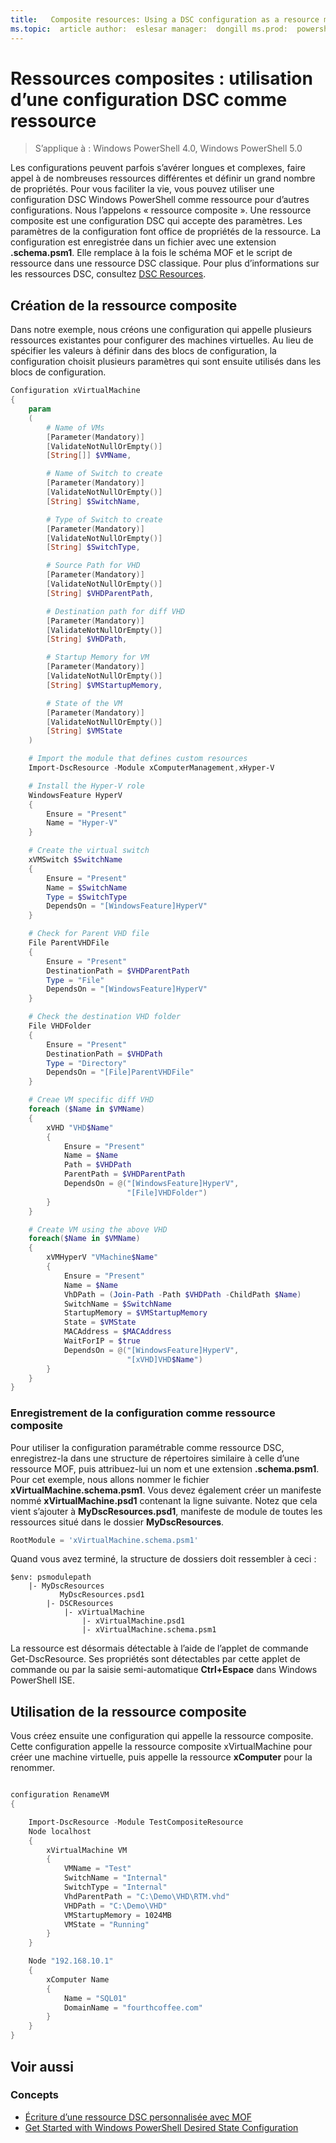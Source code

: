 ```yaml
---
title:   Composite resources: Using a DSC configuration as a resource ms.date:  2016-05-16 keywords:  powershell,DSC description:  
ms.topic:  article author:  eslesar manager:  dongill ms.prod:  powershell
---
```


# <a name="composite-resources-using-a-dsc-configuration-as-a-resource"></a>Ressources composites : utilisation d’une configuration DSC comme ressource

> S’applique à : Windows PowerShell 4.0, Windows PowerShell 5.0

Les configurations peuvent parfois s’avérer longues et complexes, faire appel à de nombreuses ressources différentes et définir un grand nombre de propriétés. Pour vous faciliter la vie, vous pouvez utiliser une configuration DSC Windows PowerShell comme ressource pour d’autres configurations. Nous l’appelons « ressource composite ». Une ressource composite est une configuration DSC qui accepte des paramètres. Les paramètres de la configuration font office de propriétés de la ressource. La configuration est enregistrée dans un fichier avec une extension **.schema.psm1**. Elle remplace à la fois le schéma MOF et le script de ressource dans une ressource DSC classique. Pour plus d’informations sur les ressources DSC, consultez [DSC Resources](resources.md).

## <a name="creating-the-composite-resource"></a>Création de la ressource composite

Dans notre exemple, nous créons une configuration qui appelle plusieurs ressources existantes pour configurer des machines virtuelles. Au lieu de spécifier les valeurs à définir dans des blocs de configuration, la configuration choisit plusieurs paramètres qui sont ensuite utilisés dans les blocs de configuration.

```powershell
Configuration xVirtualMachine
{
    param
    (
        # Name of VMs
        [Parameter(Mandatory)]
        [ValidateNotNullOrEmpty()]
        [String[]] $VMName,

        # Name of Switch to create
        [Parameter(Mandatory)]
        [ValidateNotNullOrEmpty()]
        [String] $SwitchName,

        # Type of Switch to create
        [Parameter(Mandatory)]
        [ValidateNotNullOrEmpty()]
        [String] $SwitchType,

        # Source Path for VHD
        [Parameter(Mandatory)]
        [ValidateNotNullOrEmpty()]
        [String] $VHDParentPath,

        # Destination path for diff VHD
        [Parameter(Mandatory)]
        [ValidateNotNullOrEmpty()]
        [String] $VHDPath,

        # Startup Memory for VM
        [Parameter(Mandatory)]
        [ValidateNotNullOrEmpty()]
        [String] $VMStartupMemory,

        # State of the VM
        [Parameter(Mandatory)]
        [ValidateNotNullOrEmpty()]
        [String] $VMState
    )

    # Import the module that defines custom resources
    Import-DscResource -Module xComputerManagement,xHyper-V

    # Install the Hyper-V role
    WindowsFeature HyperV
    {
        Ensure = "Present"
        Name = "Hyper-V"
    }

    # Create the virtual switch
    xVMSwitch $SwitchName
    {
        Ensure = "Present"
        Name = $SwitchName
        Type = $SwitchType
        DependsOn = "[WindowsFeature]HyperV"
    }

    # Check for Parent VHD file
    File ParentVHDFile
    {
        Ensure = "Present"
        DestinationPath = $VHDParentPath
        Type = "File"
        DependsOn = "[WindowsFeature]HyperV"
    }

    # Check the destination VHD folder
    File VHDFolder
    {
        Ensure = "Present"
        DestinationPath = $VHDPath
        Type = "Directory"
        DependsOn = "[File]ParentVHDFile"
    }

    # Creae VM specific diff VHD
    foreach ($Name in $VMName)
    {
        xVHD "VHD$Name"
        {
            Ensure = "Present"
            Name = $Name
            Path = $VHDPath
            ParentPath = $VHDParentPath
            DependsOn = @("[WindowsFeature]HyperV",
                          "[File]VHDFolder")
        }
    }

    # Create VM using the above VHD
    foreach($Name in $VMName)
    {
        xVMHyperV "VMachine$Name"
        {
            Ensure = "Present"
            Name = $Name
            VhDPath = (Join-Path -Path $VHDPath -ChildPath $Name)
            SwitchName = $SwitchName
            StartupMemory = $VMStartupMemory
            State = $VMState
            MACAddress = $MACAddress
            WaitForIP = $true
            DependsOn = @("[WindowsFeature]HyperV",
                          "[xVHD]VHD$Name")
        }
    }
}
```

### <a name="saving-the-configuration-as-a-composite-resource"></a>Enregistrement de la configuration comme ressource composite

Pour utiliser la configuration paramétrable comme ressource DSC, enregistrez-la dans une structure de répertoires similaire à celle d’une ressource MOF, puis attribuez-lui un nom et une extension **.schema.psm1**. Pour cet exemple, nous allons nommer le fichier **xVirtualMachine.schema.psm1**. Vous devez également créer un manifeste nommé **xVirtualMachine.psd1** contenant la ligne suivante. Notez que cela vient s’ajouter à **MyDscResources.psd1**, manifeste de module de toutes les ressources situé dans le dossier **MyDscResources**.

```powershell
RootModule = 'xVirtualMachine.schema.psm1'
```

Quand vous avez terminé, la structure de dossiers doit ressembler à ceci :

```
$env: psmodulepath
    |- MyDscResources
           MyDscResources.psd1
        |- DSCResources
            |- xVirtualMachine
                |- xVirtualMachine.psd1
                |- xVirtualMachine.schema.psm1
```

La ressource est désormais détectable à l’aide de l’applet de commande Get-DscResource. Ses propriétés sont détectables par cette applet de commande ou par la saisie semi-automatique **Ctrl+Espace** dans Windows PowerShell ISE.

## <a name="using-the-composite-resource"></a>Utilisation de la ressource composite

Vous créez ensuite une configuration qui appelle la ressource composite. Cette configuration appelle la ressource composite xVirtualMachine pour créer une machine virtuelle, puis appelle la ressource **xComputer** pour la renommer.

```powershell

configuration RenameVM
{

    Import-DscResource -Module TestCompositeResource
    Node localhost
    {
        xVirtualMachine VM
        {
            VMName = "Test"
            SwitchName = "Internal"
            SwitchType = "Internal"
            VhdParentPath = "C:\Demo\VHD\RTM.vhd"
            VHDPath = "C:\Demo\VHD"
            VMStartupMemory = 1024MB
            VMState = "Running"
        }
    }

    Node "192.168.10.1"
    {
        xComputer Name
        {
            Name = "SQL01"
            DomainName = "fourthcoffee.com"
        }
    }
}
```

## <a name="see-also"></a>Voir aussi
### <a name="concepts"></a>Concepts
* [Écriture d’une ressource DSC personnalisée avec MOF](authoringResourceMOF.md)
* [Get Started with Windows PowerShell Desired State Configuration](overview.md)

